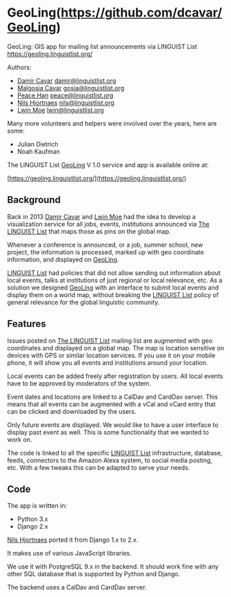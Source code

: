 # GeoLing(https://github.com/dcavar/GeoLing)

GeoLing: GIS app for mailing list announcements via LINGUIST List https://geoling.linguistlist.org/

Authors:
- [Damir Cavar] <damir@linguistlist.org>
- [Malgosia Cavar] <gosia@linguistlist.org>
- [Peace Han] <peace@linguistlist.org>
- [Nils Hjortnaes] <nils@linguistlist.org>
- [Lwin Moe] <lwin@linguistlist.org>

Many more volunteers and helpers were involved over the years, here are some:
- Julian Dietrich
- Noah Kaufman

The LINGUIST List [GeoLing] V 1.0 service and app is available online at:

[https://geoling.linguistlist.org/](https://geoling.linguistlist.org/)



## Background

Back in 2013 [Damir Cavar] and [Lwin Moe] had the idea to develop a visualization service for all jobs, events, institutions announced via [The LINGUIST List] that maps those as pins on the global map.

Whenever a conference is announced, or a job, summer school, new project, the information is processed, marked up with geo coordinate information, and displayed on [GeoLing].

[LINGUIST List] had policies that did not allow sending out information about local events, talks at institutions of just regional or local relevance, etc. As a solution we designed [GeoLing] with an interface to submit local events and display them on a world map, without breaking the [LINGUIST List] policy of general relevance for the global linguistic community.


## Features

Issues posted on [The LINGUIST List] mailing list are augmented with geo coordinates and displayed on a global map. The map is location sensitive on devices with GPS or similar location services. If you use it on your mobile phone, it will show you all events and institutions
around your location.

Local events can be added freely after registration by users. All local events have to be approved by moderators of the system.

Event dates and locations are linked to a CalDav and CardDav server. This means that all events can be augmented with a vCal and vCard entry that can be clicked and downloaded by the users.

Only future events are displayed. We would like to have a user interface to display past event as well. This is some functionality that we wanted to work on.

The code is linked to all the specific [LINGUIST List] infrastructure, database, feeds, connectors to the Amazon Alexa system, to social media posting, etc. With a few tweaks this can be adapted to serve your needs.


## Code

The app is written in:

-	Python 3.x
-	Django 2.x

[Nils Hjortnaes] ported it from Django 1.x to 2.x.

It makes use of various JavaScript libraries.

We use it with PostgreSQL 9.x in the backend. It should work fine with any other SQL database that is supported by Python and Django.

The backend uses a CalDav and CardDav server.



[GeoLing]: https://geoling.linguistlist.org/ "GeoLing"
[Peace Han]: https://linguistlist.org/people/peace.html "Peace Han"
[Nils Hjortnaes]: https://linguistlist.org/people/nils.html "Nils Hjortnaes"
[Lwin Moe]: https://linguistlist.org/people/lwin.html "Lwin Moe"
[Damir Cavar]: https://linguistlist.org/people/damir.html "Damir Cavar"
[Malgosia Cavar]: https://linguistlist.org/people/gosia.html "Malgosia Cavar"
[The LINGUIST List]: https://new.linguistlist.org/ "The LINGUIST List"
[LINGUIST List]: https://new.linguistlist.org/ "The LINGUIST List"

